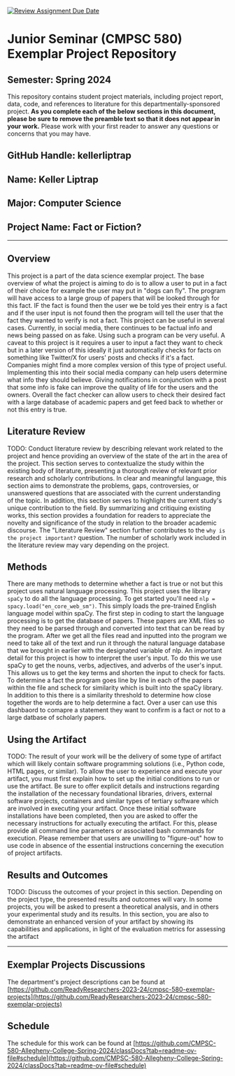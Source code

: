 [![Review Assignment Due Date](https://classroom.github.com/assets/deadline-readme-button-24ddc0f5d75046c5622901739e7c5dd533143b0c8e959d652212380cedb1ea36.svg)](https://classroom.github.com/a/Y4rZMh1t)
# Junior Seminar (CMPSC 580) Exemplar Project Repository

## Semester: Spring 2024

This repository contains student project materials, including project report, data, code, and references to literature for this departmentally-sponsored project. __As you complete each of the below sections in this document, please be sure to remove the preamble text so that it does not appear in your work.__ Please work with your first reader to answer any questions or concerns that you may have.

## GitHub Handle: kellerliptrap

## Name: Keller Liptrap

## Major: Computer Science

## Project Name: Fact or Fiction?

---

## Overview

This project is a part of the data science exemplar project. The base overview of what the project is aiming to do is to allow a user to put in a fact of their choice for example the user may put in "dogs can fly". The program will have access to a large group of papers that will be looked through for this fact. IF the fact is found then the user we be told yes their entry is a fact and if the user input is not found then the program will tell the user that the fact they wanted to verify is not a fact. This project can be useful in several cases. Currently, in social media, there continues to be factual info and news being passed on as fake. Using such a program can be very useful. A caveat to this project is it requires a user to input a fact they want to check but in a later version of this ideally it just automatically checks for facts on something like Twitter/X for users' posts and checks if it's a fact. Companies might find a more complex version of this type of project useful. Implementing this into their social media company can help users determine what info they should believe. Giving notifications in conjunction with a post that some info is fake can improve the quality of life for the users and the owners. Overall the fact checker can allow users to check their desired fact with a large database of academic papers and get feed back to whether or not this entry is true.

## Literature Review

TODO: Conduct literature review by describing relevant work related to the project and hence providing an overview of the state of the art in the area of the project. This section serves to contextualize the study within the existing body of literature, presenting a thorough review of relevant prior research and scholarly contributions. In clear and meaningful language, this section aims to demonstrate the problems, gaps, controversies, or unanswered questions that are associated with the current understanding of the topic. In addition, this section serves to highlight the current study's unique contribution to the field. By summarizing and critiquing existing works, this section provides a foundation for readers to appreciate the novelty and significance of the study in relation to the broader academic discourse. The "Literature Review" section further contributes to the `why is the project important?` question. The number of scholarly work included in the literature review may vary depending on the project.

## Methods

There are many methods to determine whether a fact is true or not but this project uses natural language processing. This project uses the library `spaCy` to do all the language processing. To get started you'll need `nlp = spacy.load("en_core_web_sm")`. This simply loads the pre-trained English language model within spaCy. The first step in coding to start the language processing is to get the database of papers. These papers are XML files so they need to be parsed through and converted into text that can be read by the program. After we get all the files read and inputted into the program we need to take all of the text and run it through the natural language database that we brought in earlier with the designated variable of nlp. An important detail for this project is how to interpret the user's input. To do this we use spaCy to get the nouns, verbs, adjectives, and adverbs of the user's input. This allows us to get the key terms and shorten the input to check for facts. To determine a fact the program goes line by line in each of the papers within the file and scheck for similarity which is built into the spaCy library. In addition to this there is a similarity threshold to determine how close together the words are to help determine a fact. Over a user can use this dashbaord to comapre a statement they want to confirm is a fact or not to a large datbase of scholarly papers.

## Using the Artifact

TODO: The result of your work will be the delivery of some type of artifact which will likely contain software programming solutions (i.e., Python code, HTML pages, or similar). To allow the user to experience and execute your artifact, you must first explain how to set up the initial conditions to run or use the artifact. Be sure to offer explicit details and instructions regarding the installation of the necessary foundational libraries, drivers, external software projects, containers and similar types of tertiary software which are involved in executing your artifact. Once these initial software installations have been completed, then you are asked to offer the necessary instructions for actually executing the artifact. For this, please provide all command line parameters or associated bash commands for execution. Please remember that users are unwilling to "figure-out" how to use code in absence of the essential instructions concerning the execution of project artifacts.

## Results and Outcomes

TODO: Discuss the outcomes of your project in this section. Depending on the project type, the presented results and outcomes will vary. In some projects, you will be asked to present a theoretical analysis, and in others your experimental study and its results. In this section, you are also to demonstrate an enhanced version of your artifact by showing its capabilities and applications, in light of the evaluation metrics for assessing the artifact

---

## Exemplar Projects Discussions

The department's project descriptions can be found at [https://github.com/ReadyResearchers-2023-24/cmpsc-580-exemplar-projects](https://github.com/ReadyResearchers-2023-24/cmpsc-580-exemplar-projects)

## Schedule

The schedule for this work can be found at [https://github.com/CMPSC-580-Allegheny-College-Spring-2024/classDocs?tab=readme-ov-file#schedule](https://github.com/CMPSC-580-Allegheny-College-Spring-2024/classDocs?tab=readme-ov-file#schedule)
